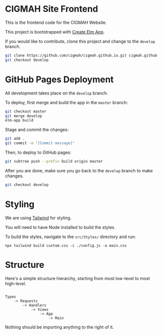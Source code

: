 # CIGMAH Site Frontend

This is the frontend code for the CIGMAH Website.

This project is bootstrapped with [Create Elm App](https://github.com/halfzebra/create-elm-app).

If you would like to contribute, clone this project and change to the `develop` branch.

``` sh
git clone https://github.com/cigmah/cigmah.github.io.git cigmah.github.io
git checkout develop
```

# GitHub Pages Deployment

All development takes place on the `develop` branch.

To deploy, first merge and build the app in the `master` branch:

``` sh
git checkout master
git merge develop
elm-app build
```

Stage and commit the changes:

``` sh
git add .
git commit -m "[Commit message]"
```

Then, to deploy to GitHub pages:

``` sh
git subtree push --prefix build origin master
```

After you are done, make sure you go back to the `develop` branch to make
changes.

``` sh
git checkout develop
```

# Styling

We are using [Tailwind](https://tailwindcss.com/docs/what-is-tailwind/)
for styling.

You will need to have Node installed to build the styles.

To build the styles, navigate to the `src/Styles/` directory and run:

```
npx tailwind build custom.css -c ./config.js -o main.css
```

# Structure

Here's a simple structure hierarchy, starting from most low-level to most high-level.

```

Types
    -> Requests
        -> Handlers
            -> Views
                -> App
                    -> Main

```

Nothing should be importing anything to the right of it.
